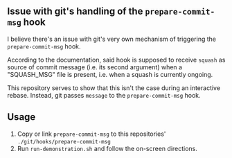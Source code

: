 ## Issue with git's handling of the `prepare-commit-msg` hook

I believe there's an issue with git's very own mechanism of triggering the `prepare-commit-msg` hook.

According to the documentation, said hook is supposed to receive `squash` as source of commit message (i.e. its
 second argument) when a "SQUASH_MSG" file is present, i.e. when a squash is currently ongoing.
 
 This repository serves to show that this isn't the case during an interactive rebase. Instead, git passes
 `message` to the `prepare-commit-msg` hook.
 
 ## Usage
 1. Copy or link `prepare-commit-msg` to this repositories' `./git/hooks/prepare-commit-msg`
 1. Run `run-demonstration.sh` and follow the on-screen directions. 